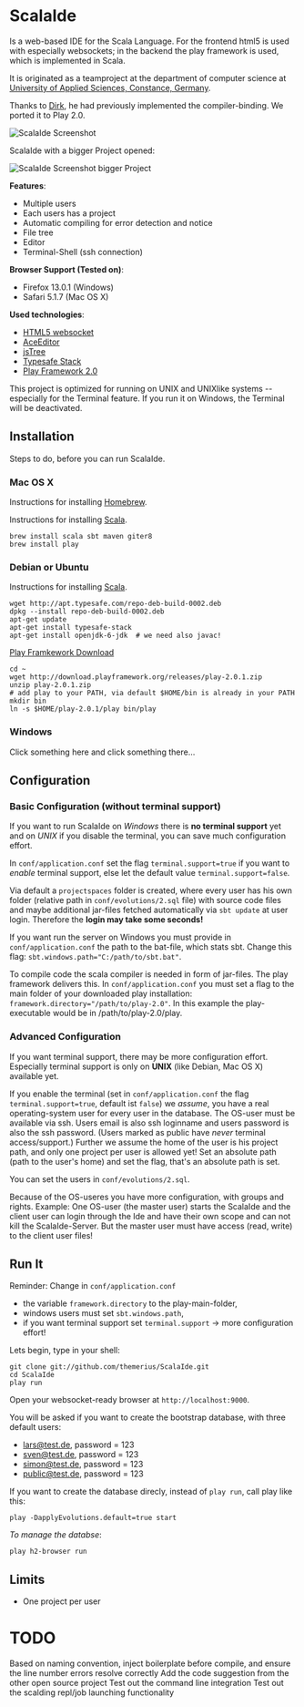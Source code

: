 # ScalaIde

Is a web-based IDE for the Scala Language. For the frontend html5 is used with especially websockets; in the backend the play framework is used, which is implemented in Scala.

It is originated as a teamproject at the department of computer science at [University of Applied Sciences, Constance, Germany](http://www.htwg-konstanz.de/).

Thanks to [Dirk](https://github.com/dirkmc/ph), he had previously implemented the compiler-binding. We ported it to Play 2.0.

![ScalaIde Screenshot](https://lh3.googleusercontent.com/-WKTbRBZ009k/T98xE8BcA-I/AAAAAAAAAHY/bWuPr5fQxjE/s800/scalaide.png)

ScalaIde with a bigger Project opened:

![ScalaIde Screenshot bigger Project](https://lh4.googleusercontent.com/-xD0TbYWRNcw/UHAXc0w0fMI/AAAAAAAAAIU/LVTjYQsUT8w/s720/scalaide.jpg)

**Features**:

  * Multiple users
  * Each users has a project
  * Automatic compiling for error detection and notice
  * File tree
  * Editor
  * Terminal-Shell (ssh connection)
  
**Browser Support (Tested on)**:

  * Firefox 13.0.1 (Windows)
  * Safari 5.1.7 (Mac OS X)

**Used technologies**:

  * [HTML5 websocket](http://www.w3.org/TR/websockets/)
  * [AceEditor](http://ace.ajax.org/)
  * [jsTree](http://www.jstree.com/)
  * [Typesafe Stack](http://typesafe.com/stack/download)
  * [Play Framework 2.0](http://www.playframework.org/documentation/2.0/Installing)

This project is optimized for running on UNIX and UNIXlike systems -- especially for the Terminal feature. If you run it on Windows, the Terminal will be deactivated.

## Installation

Steps to do, before you can run ScalaIde.

### Mac OS X

Instructions for installing [Homebrew](http://mxcl.github.com/homebrew/).

Instructions for installing [Scala](http://typesafe.com/stack/download).

```
brew install scala sbt maven giter8
brew install play
```

### Debian or Ubuntu

Instructions for installing [Scala](http://typesafe.com/stack/download).

```
wget http://apt.typesafe.com/repo-deb-build-0002.deb
dpkg --install repo-deb-build-0002.deb 
apt-get update
apt-get install typesafe-stack
apt-get install openjdk-6-jdk  # we need also javac!
```
[Play Framkework Download](http://www.playframework.org/download)

```
cd ~
wget http://download.playframework.org/releases/play-2.0.1.zip
unzip play-2.0.1.zip
# add play to your PATH, via default $HOME/bin is already in your PATH
mkdir bin
ln -s $HOME/play-2.0.1/play bin/play
```

### Windows

Click something here and click something there…

## Configuration

### Basic Configuration (without terminal support)

If you want to run ScalaIde on *Windows* there is **no terminal support** yet and on *UNIX* if you disable the terminal, you can save much configuration effort.

In `conf/application.conf` set the flag `terminal.support=true` if you want to *enable* terminal support, else let the default value `terminal.support=false`.

Via default a `projectspaces` folder is created, where every user has his own folder (relative path in `conf/evolutions/2.sql` file) with source code files and maybe additional jar-files fetched automatically via `sbt update` at user login. Therefore the **login may take some seconds!**

If you want run the server on Windows you must provide in `conf/application.conf` the path to the bat-file, which stats sbt. Change this flag: `sbt.windows.path="C:/path/to/sbt.bat"`.

To compile code the scala compiler is needed in form of jar-files. The play framework delivers this. In `conf/application.conf` you must set a flag to the main folder of your downloaded play installation: `framework.directory="/path/to/play-2.0"`. In this example the play-executable would be in /path/to/play-2.0/play.

### Advanced Configuration

If you want terminal support, there may be more configuration effort. Especially terminal support is only on **UNIX** (like Debian, Mac OS X) available yet.

If you enable the terminal (set in `conf/application.conf` the flag `terminal.support=true`, default ist `false`) we *assume*, you have a real operating-system user for every user in the database. The OS-user must be available via ssh. Users email is also ssh loginname and users password is also the ssh password. (Users marked as public have *never* terminal access/support.)
Further we assume the home of the user is his project path, and only one project per user is allowed yet!
Set an absolute path (path to the user's home) and set the flag, that's an absolute path is set.

You can set the users in `conf/evolutions/2.sql`.

Because of the OS-useres you have more configuration, with groups and rights. Example: One OS-user (the master user) starts the ScalaIde and the client user can login through the Ide and have their own scope and can not kill the ScalaIde-Server. But the master user must have access (read, write) to the client user files!

## Run It

Reminder: Change in `conf/application.conf`

  * the variable `framework.directory` to the play-main-folder,
  * windows users must set `sbt.windows.path`,
  * if you want terminal support set `terminal.support` -> more configuration effort!

Lets begin, type in your shell:

```
git clone git://github.com/themerius/ScalaIde.git
cd ScalaIde
play run
```

Open your websocket-ready browser at `http://localhost:9000`.

You will be asked if you want to create the bootstrap database, with three default users:

  * lars@test.de, password = 123
  * sven@test.de, password = 123
  * simon@test.de, password = 123
  * public@test.de, password = 123

If you want to create the database direcly, instead of `play run`, call play like this:

```
play -DapplyEvolutions.default=true start
```
_To manage the databse_:

```
play h2-browser run
```

## Limits

  * One project per user

# TODO

Based on naming convention, inject boilerplate before compile, and ensure the line number errors resolve correctly
Add the code suggestion from the other open source project
Test out the command line integration
Test out the scalding repl/job launching functionality

